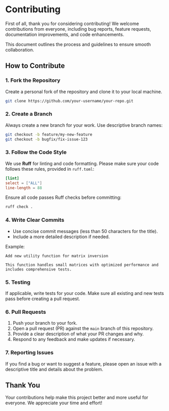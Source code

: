 # Contributing

First of all, thank you for considering contributing! We welcome contributions from everyone, including bug reports, feature requests, documentation improvements, and code enhancements.

This document outlines the process and guidelines to ensure smooth collaboration.

## How to Contribute

### 1. Fork the Repository
Create a personal fork of the repository and clone it to your local machine.

```bash
git clone https://github.com/your-username/your-repo.git
```

### 2. Create a Branch

Always create a new branch for your work. Use descriptive branch names:

```bash
git checkout -b feature/my-new-feature
git checkout -b bugfix/fix-issue-123
```

### 3. Follow the Code Style

We use **Ruff** for linting and code formatting. Please make sure your code follows these rules, provided in `ruff.toml`:

```toml
[lint]
select = ["ALL"]
line-length = 88
```

Ensure all code passes Ruff checks before committing:

```bash
ruff check .
```

### 4. Write Clear Commits

- Use concise commit messages (less than 50 characters for the title).
- Include a more detailed description if needed.

Example:
```
Add new utility function for matrix inversion

This function handles small matrices with optimized performance and includes comprehensive tests.
```

### 5. Testing

If applicable, write tests for your code. Make sure all existing and new tests pass before creating a pull request.

### 6. Pull Requests

1. Push your branch to your fork.
2. Open a pull request (PR) against the `main` branch of this repository.
3. Provide a clear description of what your PR changes and why.
4. Respond to any feedback and make updates if necessary.

### 7. Reporting Issues

If you find a bug or want to suggest a feature, please open an issue with a descriptive title and details about the problem.

## Thank You

Your contributions help make this project better and more useful for everyone. We appreciate your time and effort!
